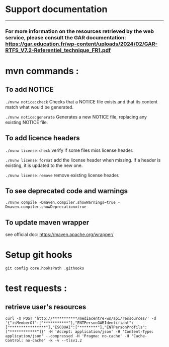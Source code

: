 # Support documentation

----

### For more information on the resources retrieved by the web service, please consult the GAR documentation: https://gar.education.fr/wp-content/uploads/2024/02/GAR-RTFS_V7.2-Referentiel_technique_FR1.pdf

# mvn commands :

## To add NOTICE

`./mvnw notice:check` Checks that a NOTICE file exists and that its content match what would be generated.

`./mvnw notice:generate` Generates a new NOTICE file, replacing any existing NOTICE file.

## To add licence headers

`./mvnw license:check` verify if some files miss license header.

`./mvnw license:format` add the license header when missing. If a header is existing, it is updated to the new one.

`./mvnw license:remove` remove existing license header.

## To see deprecated code and warnings

`./mvnw compile -Dmaven.compiler.showWarnings=true -Dmaven.compiler.showDeprecation=true`

## To update maven wrapper

see official doc: https://maven.apache.org/wrapper/

# Setup git hooks

`git config core.hooksPath .githooks`

# test requests :

## retrieve user's resources 
```curl -X POST 'http://***********/mediacentre-ws/api/ressources/' -d '{"isMemberOf":["***********"],"ENTPersonGARIdentifiant":["****************"],"ESCOUAI":["********"],"ENTPersonProfils":["************"]}' -H 'Accept: application/json' -H 'Content-Type: application/json' --compressed -H 'Pragma: no-cache' -H 'Cache-Control: no-cache' -k -v --tlsv1.2```